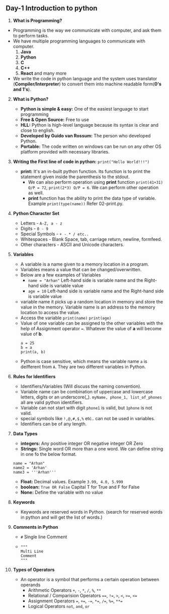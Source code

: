 ## Day-1 Introduction to python

1. **What is Programming?**
  - Programming is the way we communicate with computer, and ask them to perform tasks.
  - We have multiple programming languages to communicate with computer.
    1. **Java**
    2. **Python**
    3. **C**
    4. **C++**
    5. **React** and many more
  - We write the code in python language and the system uses translator (**Compiler/Interpreter**) to convert them into machine readable form(**0's and 1's**).

2. **What is Python?**
   - **Python is simple & easy:** One of the easiest language to start programming 
   - **Free & Open Source:** Free to use 
   - **HLL:** Python is high-level language because its syntax is clear and close to english.
   - **Developed by Guido van Rossum:** The person who developed Python.
   - **Portable:** The code written on windows can be run on any other OS platform provided with necessary libraries.
  
3. **Writing the First line of code in python:** `print("Hello World!!!")`
   - **print:** It's an in-built python function. Its function is to print the statement given inside the parenthesis to the stdout.
     - We can also perform operation using **print** function `print(41+31) O/P = 72`, `print(2*3) O/P = 6`. We can perform other operation as well.
     - **print** function has the ability to print the data type of variable. Example `print(type(name))` Refer 02-print.py.

4. **Python Character Set**
   - Letters - `A-Z, a - z`
   - Digits - `0 - 9`
   - Special Symbols - `+ - * / etc..`
   - Whitespaces - Blank Space, tab, carriage return, newline, formfeed.
   - Other characters - ASCII and Unicode characters.
  
5. **Variables**
   - A variable is a name given to a memory location in a program.
   - Variables means a value that can be changed/overwritten.
   - Below are a few examples of Variables
     - `name = "Arhan"` Left-hand side is variable name and the Right-hand side is variable value
     - `age = 10`         Left-hand side is variable name and the Right-hand side is variable value
   - variable name it picks up a random location in memory and store the value in the memory. Variable name is an address to the memory location to access the value.
   - Access the variable `print(name)` `print(age)`
   - Value of one variable can be assigned to the other variables with the help of Assignment operator `=`. Whatever the value of **a** will become value of **b**.
     ```
     a = 25
     b = a
     print(a, b)
     ```
    - Python is case sensitive, which means the variable name `a` is deifferent from `A`. They are two different variables in Python.
6. **Rules for Identifiers**
   - Identifiers/Variables (Will discuss the naming convention).
   - Variable name can be combination of uppercase and lowercase letters, digits or an underscore(_). `myName, phone_1, list_of_phones` all are valid python identifiers.
   - Variable can not start with digit `phone1` is valid, but `1phone` is not valid.
   - special symbols like `!,@,#,$,%` etc.. can not be used in variables.
   - Identifiers can be of any length.
  
7. **Data Types**
   - **integers:** Any positive integer OR negative integer OR Zero
   - **Strings:** Single word OR more than a one word. We can define string in one fo the below format.
   ```
   name = "Arhan"
   name2 = 'Arhan'
   name3 = '''Arhan'''
   ```
   - **Float:** Decimal values. Example `3.99, 4.0, 5.999`
   - **boolean:** `True OR False` Capital T for True and F for False
   - **None:** Define the variable with no value
  
8. **Keywords**
   - Keywords are reserved words in Python. (search for reserved words in python and will get the list of words.)

9. **Comments in Python**
    - `#` Single line Comment
    - ```
      """
      Multi Line
      Comment
      """
      ```
10. **Types of Operators**
    - An operator is a symbol that performs a certain operation between operands
      - Arithmetic Operators `+`, `-`, `*`, `/`, `%`, `**`
      - Relational / Comparision Operators `==`, `!=`, `>`, `<`, `>=`, `<=`
      - Assignment Operators `=`, `+=`, `-=`, `*=`, `/=`, `%=`, `**=`
      - Logical Operators `not`, `and`, `or`
